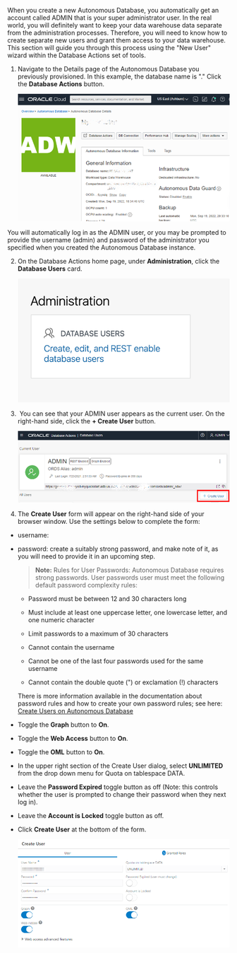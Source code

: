 <!--
    {
        "name":"Create ADB User using Database Actions",
        "description":"Creates an ADB user using the new user database action"
    }
-->

When you create a new Autonomous Database, you automatically get an account called ADMIN that is your super administrator user. In the real world, you will definitely want to keep your data warehouse data separate from the administration processes. Therefore, you will need to know how to create separate new users and grant them access to your data warehouse. This section will guide you through this process using the "New User" wizard within the Database Actions set of tools.

1. Navigate to the Details page of the Autonomous Database you previously provisioned. In this example, the database name is "[](var:db_display_name)." Click the **Database Actions** button.

    ![Click Database Actions](images/launchdbactions.png " ")

You will automatically log in as the ADMIN user, or you may be prompted to provide the username (admin) and password of the administrator you specified when you created the Autonomous Database instance.

2. On the Database Actions home page, under **Administration**, click the **Database Users** card.

    ![Database Users card of the Database Actions home page](images/db-actions-dbuser-card.png " ")

3.  You can see that your ADMIN user appears as the current user. On the right-hand side, click the **+ Create User** button.

    ![Create User button highlighted on the Database Users page](images/db-actions-click-create-user.png " ")

4. The **Create User** form will appear on the right-hand side of your browser window. Use the settings below to complete the form:

 - username: [](var:db_user_name)
 - password: create a suitably strong password, and make note of it, as you will need to provide it in an upcoming step.

    >**Note:** Rules for User Passwords: Autonomous Database requires strong passwords. User passwords user must meet the following default password complexity rules:

    - Password must be between 12 and 30 characters long

    - Must include at least one uppercase letter, one lowercase letter, and one numeric character

    - Limit passwords to a maximum of 30 characters

    - Cannot contain the username

    - Cannot be one of the last four passwords used for the same username

    - Cannot contain the double quote (") or exclamation (!) characters

    There is more information available in the documentation about password rules and how to create your own password rules; see here: [Create Users on Autonomous Database](https://docs.oracle.com/en/cloud/paas/autonomous-database/adbsa/manage-users-create.html#GUID-B5846072-995B-4B81-BDCB-AF530BC42847)

- Toggle the **Graph** button to **On**.
- Toggle the **Web Access** button to **On**.
- Toggle the **OML** button to **On**.
- In the upper right section of the Create User dialog, select **UNLIMITED** from the drop down menu for Quota on tablespace DATA.

- Leave the **Password Expired** toggle button as off (Note: this controls whether the user is prompted to change their password when they next log in).
- Leave the **Account is Locked** toggle button as off. 

- Click **Create User** at the bottom of the form.

    ![The Create User dialog](images/db-actions-click-create.png " ")

